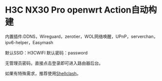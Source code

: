 # H3C NX30 Pro openwrt Action自动构建

内置插件:DDNS，Wireguard，zerotier，WOL网络唤醒，UPnP，serverchan，ipv6-helper，Easymash

默认SSID：H3CWIFI  默认密码：password  

无管理员密码，直接点击登录即可进入路由器后台。

如果有特殊需求，推荐使用[Shellclash](https://github.com/juewuy/ShellClash/blob/master/README_CN.md)。
